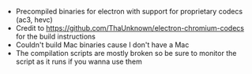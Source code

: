 - Precompiled binaries for electron with support for proprietary codecs (ac3, hevc)
- Credit to https://github.com/ThaUnknown/electron-chromium-codecs for the build instructions
- Couldn't build Mac binaries cause I don't have a Mac
- The compilation scripts are mostly broken so be sure to monitor the script as it runs if you wanna use them
